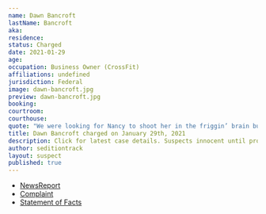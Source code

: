 ```yaml
---
name: Dawn Bancroft
lastName: Bancroft
aka: 
residence: 
status: Charged
date: 2021-01-29
age: 
occupation: Business Owner (CrossFit)
affiliations: undefined
jurisdiction: Federal
image: dawn-bancroft.jpg
preview: dawn-bancroft.jpg
booking: 
courtroom: 
courthouse: 
quote: "We were looking for Nancy to shoot her in the friggin’ brain but we didn’t find her."
title: Dawn Bancroft charged on January 29th, 2021
description: Click for latest case details. Suspects innocent until proven guilty.
author: seditiontrack
layout: suspect
published: true
---
```

- [NewsReport](https://www.mcall.com/news/police/mc-nws-pennsylvania-women-charged-in-capitol-siege-20210130-zsgjdrfdibgpboyuatcphtlaxq-story.html)
- [Complaint](https://www.justice.gov/opa/page/file/1362581/download)
- [Statement of Facts](https://www.justice.gov/opa/page/file/1362581/download)
